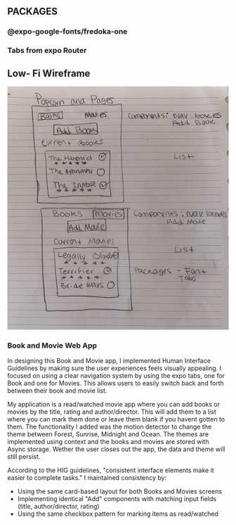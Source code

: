 
## PACKAGES 
### @expo-google-fonts/fredoka-one
### Tabs from expo Router

## Low- Fi Wireframe
![Alt text](low-fi-project-2.jpg)
### Book and Movie Web App ###
In designing this Book and Movie app, I implemented Human Interface Guidelines
by making sure the user experiences feels visually appealing. I focused on using
a clear navigation system by using the expo tabs, one for Book and one for
Movies. This allows users to easily switch back and forth between their book
and movie list.

My application is a read/watched movie app where you can add books or movies
by the title, rating and author/director. This will add them to a list where you
can mark them done or leave them blank if you havent gotten to them. 
The functionality I added was the motion detector to change the theme between
Forest, Sunrise, Midnight and Ocean. The themes are implemented using context and 
the books and movies are stored with Async storage. Wether the user closes out the 
app, the data and theme will still persist. 

According to the HIG guidelines, "consistent interface elements make it easier to complete tasks." I maintained consistency by:
- Using the same card-based layout for both Books and Movies screens
- Implementing identical "Add" components with matching input fields (title, author/director, rating)
- Using the same checkbox pattern for marking items as read/watched



